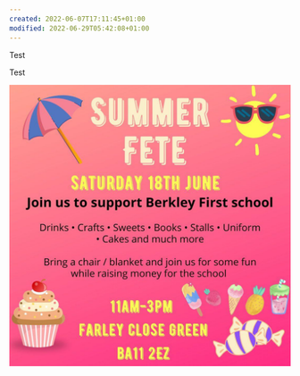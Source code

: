 ```yaml
---
created: 2022-06-07T17:11:45+01:00
modified: 2022-06-29T05:42:08+01:00
---
```


Test


Test


![Image](./4c7c935abf92f49d2edb6f96e0b95ead.jpg)
